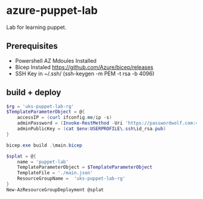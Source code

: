 # azure-puppet-lab
Lab for learning puppet.

## Prerequisites 

- Powershell AZ Mdoules Installed
- Bicep Instaled https://github.com/Azure/bicep/releases
- SSH Key in ~/.ssh/ (ssh-keygen -m PEM -t rsa -b 4096)

## build + deploy
```powershell
$rg = 'uks-puppet-lab-rg'
$TemplateParameterObject = @{
    accessIP = (curl ifconfig.me/ip -s)
    adminPassword = (Invoke-RestMethod -Uri 'https://passwordwolf.com:443/api/?length=32&repeat=1').password
    adminPublicKey = (cat $env:USERPROFILE\.ssh\id_rsa.pub)
}

bicep.exe build .\main.bicep

$splat = @{
    name = 'puppet-lab'
    TemplateParameterObject = $TemplateParameterObject 
    TemplateFile = './main.json' 
    ResourceGroupName =  'uks-puppet-lab-rg' 
}
New-AzResourceGroupDeployment @splat
```